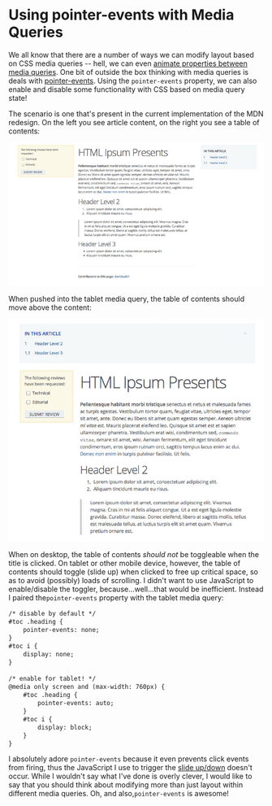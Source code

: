 # Using pointer-events with Media Queries

We all know that there are a number of ways we can modify layout based on CSS
media queries -- hell, we can even [animate properties between media queries][1].
One bit of outside the box thinking with media queries is deals with
[pointer-events][2]. Using the `pointer-events` property, we can also enable
and disable some functionality with CSS based on media query state!

The scenario is one that's present in the current implementation of the MDN
redesign. On the left you see article content, on the right you see a table of
contents:

![MDN Redesign Desktop][3]

When pushed into the tablet media query, the table of contents should move
above the content:

![MDN Redesign Tablet][4]

When on desktop, the table of contents *should not* be toggleable when the
title is clicked. On tablet or other mobile device, however, the table of
contents should toggle (slide up) when clicked to free up critical space, so as
to avoid (possibly) loads of scrolling. I didn't want to use JavaScript to
enable/disable the toggler, because...well...that would be inefficient. Instead
I paired the`pointer-events` property with the tablet media query:

    /* disable by default */
    #toc .heading {
        pointer-events: none;
    }
    #toc i {
        display: none;
    }

    /* enable for tablet! */
    @media only screen and (max-width: 760px) {
        #toc .heading {
            pointer-events: auto;
        }
        #toc i {
            display: block;
        }
    }

I absolutely adore `pointer-events` because it even prevents click events from
firing, thus the JavaScript I use to trigger the [slide up/down][5] doesn't
occur. While I wouldn't say what I've done is overly clever, I would like to say
that you should think about modifying more than just layout within different
media queries. Oh, and also,`pointer-events` is awesome!

[1]: http://davidwalsh.name/animate-media-queries
[2]: http://davidwalsh.name/pointer-events
[3]: img/mdn-redesign-desktop.jpg "MDN Redesign Desktop"
[4]: img/mdn-redesign-tablet.jpg "MDN Redesign Tablet"
[5]: http://davidwalsh.name/css-slide
